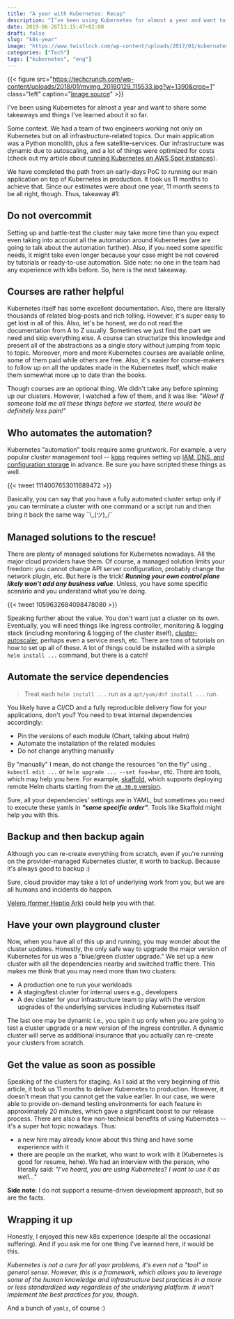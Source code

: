```yaml
---
title: "A year with Kubernetes: Recap"
description: "I’ve been using Kubernetes for almost a year and want to share some takeaways and things I’ve learned about it so far"
date: 2019-06-26T13:15:47+02:00
draft: false
slug: "k8s-year"
image: "https://www.twistlock.com/wp-content/uploads/2017/01/kubernates-logo.jpg"
categories: ["Tech"]
tags: ["kubernetes", "eng"]
---
```


{{< figure src="https://techcrunch.com/wp-content/uploads/2018/01/mvimg_20180129_115533.jpg?w=1390&crop=1" class="left" caption="[Image source](https://techcrunch.com/2018/01/30/heptio-launches-its-kubernetes-un-distribution/)" >}}

I've been using Kubernetes for almost a year and want to share some takeaways and things I've learned about it so far.

Some context. We had a team of two engineers working not only on Kubernetes but on all infrastructure-related topics. Our main application was a Python monolith, plus a few satellite-services. Our infrastructure was dynamic due to autoscaling, and a lot of things were optimized for costs (check out my article about [running Kubernetes on AWS Spot instances](https://medium.com/preply-engineering/why-and-how-do-we-run-kubernetes-on-the-spot-instances-c88d32fb9df3)).

We have completed the path from an early-days PoC to running our main application on top of Kubernetes in production. It took us 11 months to achieve that. Since our estimates were about one year, 11 month seems to be all right, though. Thus, takeaway #1:

Do not overcommit
----
Setting up and battle-test the cluster may take more time than you expect even taking into account all the automation around Kubernetes (we are going to talk about the automation further). Also, if you need some specific needs, it might take even longer because your case might be not covered by tutorials or ready-to-use automation. Side note: no one in the team had any experience with k8s before. So, here is the next takeaway.

Courses are rather helpful
----
Kubernetes itself has some excellent documentation. Also, there are literally thousands of related blog-posts and rich tolling. However, it's super easy to get lost in all of this. Also, let's be honest, we do not read the documentation from A to Z usually. Sometimes we just find the part we need and skip everything else. A course can structurize this knowledge and present all of the abstractions as a single story without jumping from topic to topic. Moreover, more and more Kubernetes courses are available online, some of them paid while others are free. Also, it's easier for course-makers to follow up on all the updates made in the Kubernetes itself, which make them somewhat more up to date than the books.

Though courses are an optional thing. We didn't take any before spinning up our clusters. However, I watched a few of them, and it was like: *"Wow! If someone told me all these things before we started, there would be definitely less pain!"*

Who automates the automation?
----
Kubernetes "automation" tools require some gruntwork. For example, a very popular cluster management tool -- [kops](https://github.com/kubernetes/kops) requires setting up [IAM, DNS, and configuration storage](https://github.com/kubernetes/kops/blob/master/docs/aws.md) in advance. Be sure you have scripted these things as well.

{{< tweet 1114007653011689472 >}}

Basically, you can say that you have a fully automated cluster setup only if you can terminate a cluster with one command or a script run and then bring it back the same way ¯\\\_(ツ)\_/¯

Managed solutions to the rescue!
----
There are plenty of managed solutions for Kubernetes nowadays. All the major cloud providers have them. Of course, a managed solution limits your freedom: you cannot change API server configuration, probably change the network plugin, etc. But here is the trick! _**Running your own control plane likely won't add any business value**_. Unless, you have some specific scenario and you understand what you're doing.

{{< tweet 1059632684098478080 >}}

Speaking further about the value. You don't want just a cluster on its own. Eventually, you will need things like Ingress controller, monitoring & logging stack (including monitoring & logging of the cluster itself), [cluster-autoscaler](https://github.com/kubernetes/autoscaler/tree/master/cluster-autoscaler), perhaps even a service mesh, etc. There are tons of tutorials on how to set up all of these. A lot of things could be installed with a simple `helm install ...` command, but there is a catch!

Automate the service dependencies
----
> Treat each `helm install ...` run as a  `apt/yum/dnf install ...` run.

You likely have a CI/CD and a fully reproducible delivery flow for your applications, don't you? You need to treat internal dependencies accordingly:

* Pin the versions of each module (Chart, talking about Helm)
* Automate the installation of the related modules
* Do not change anything manually

By "manually" I mean, do not change the resources "on the fly" using `, kubectl edit ...` or `helm upgrade ... --set foo=bar`, etc. There are tools, which may help you here. For example, [skaffold](https://skaffold.dev/), which supports deploying remote Helm charts starting from the [`v0.30.0` version](https://github.com/GoogleContainerTools/skaffold/blob/master/CHANGELOG.md#v0300-release---05232019).

Sure, all your dependencies' settings are in YAML, but sometimes you need to execute these yamls in _**"some specific order"**_. Tools like Skaffold might help you with this.

Backup and then backup again
----
Although you can re-create everything from scratch, even if you're running on the provider-managed Kubernetes cluster, it worth to backup. Because it's always good to backup :)

Sure, cloud provider may take a lot of underlying work from you, but we are all humans and incidents do happen.

[Velero (former Heptio Ark)](https://github.com/heptio/velero) could help you with that.

Have your own playground cluster
----
Now, when you have all of this up and running, you may wonder about the cluster updates. Honestly, the only safe way to upgrade the major version of Kubernetes for us was a "blue/green cluster upgrade." We set up a new cluster with all the dependencies nearby and switched traffic there. This makes me think that you may need more than two clusters:

* A production one to run your workloads
* A staging/test cluster for internal users e.g., developers
* A dev cluster for your infrastructure team to play with the version upgrades of the underlying services including Kubernetes itself

The last one may be dynamic i.e., you spin it up only when you are going to test a cluster upgrade or a new version of the ingress controller. A dynamic cluster will serve as additional insurance that you actually can re-create your clusters from scratch.

Get the value as soon as possible
----
Speaking of the clusters for staging. As I said at the very beginning of this article, it took us 11 months to deliver Kubernetes to production. However, it doesn't mean that you cannot get the value earlier. In our case, we were able to provide on-demand testing environments for each feature in approximately 20 minutes, which gave a significant boost to our release process. There are also a few non-technical benefits of using Kubernetes -- it's a super hot topic nowadays. Thus:

* a new hire may already know about this thing and have some experience with it
* there are people on the market, who want to work with it (Kubernetes is good for resume, hehe). We had an interview with the person, who literally said: *"I've heard, you are using Kubernetes? I want to use it as well..."*

**Side note**: I do not support a resume-driven development approach, but so are the facts.

Wrapping it up
----

Honestly, I enjoyed this new k8s experience (despite all the occasional suffering). And if you ask me for one thing I've learned here, it would be this.

_Kubernetes is not a cure for all your problems, it's even not a "tool" in general sense. However, this is a framework, which allows you to leverage some of the human knowledge and infrastructure best practices in a more or less standardized way regardless of the underlying platform. It won't implement the best practices for you, though_.

And a bunch of `yamls`, of course :)
